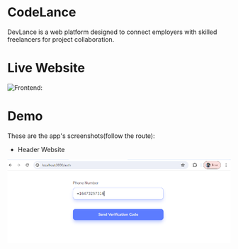 # CodeLance
DevLance is a web platform designed to connect employers with skilled freelancers for project collaboration.

# Live Website
![Frontend:](./frontend/public/asset/00.png)


# Demo

These are the app's screenshots(follow the route):

- Header Website

![Header](./frontend/public/asset/1.png)
